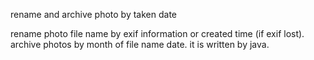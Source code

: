 rename and archive photo by taken date

rename photo file name by exif information or created time (if exif lost).
archive photos by month of file name date.
it is written by java.
